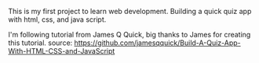 This is my first project to learn web development.
Building a quick quiz app with html, css, and java script.

I'm following tutorial from James Q Quick, big thanks to James for creating this tutorial.
source: https://github.com/jamesqquick/Build-A-Quiz-App-With-HTML-CSS-and-JavaScript
